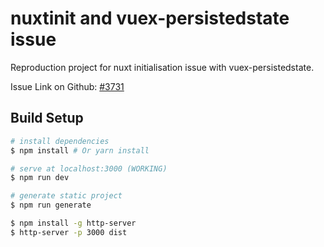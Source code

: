 # nuxtinit and vuex-persistedstate issue

Reproduction project for nuxt initialisation issue with vuex-persistedstate.

Issue Link on Github: [#3731](https://github.com/nuxt/nuxt.js/issues/3731)

## Build Setup

``` bash
# install dependencies
$ npm install # Or yarn install

# serve at localhost:3000 (WORKING)
$ npm run dev

# generate static project
$ npm run generate

$ npm install -g http-server
$ http-server -p 3000 dist
````
